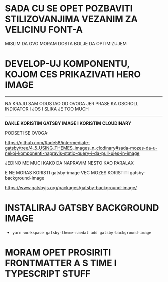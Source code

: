 # SADA CU SE OPET POZBAVITI STILIZOVANJIMA VEZANIM ZA VELICINU FONT-A

MISLIM DA OVO MORAM DOSTA BOLJE DA OPTIMIZUJEM

# DEVELOP-UJ KOMPONENTU, KOJOM CES PRIKAZIVATI HERO IMAGE

***

NA KRAJU SAM ODUSTAO OD OVOGA JER PRASE KA OSCROLL INDICATOR I JOS I SLIKA JE TOO MUCH

***

**DAKLE KORISTIM GATSBY IMAGE I KORISTIM CLOUDINARY**

PODSETI SE OVOGA:

<https://github.com/Rade58/intermediate-gatsby/tree/4_5_USING_THEMES_images_n_clodinary#sada-mozes-da-u-nekoj-komponenti-napravis-static-query-i-da-pull-ujes-in-image>

JEDINO ME MUCI KAKO DA NAPRAVIM NESTO KAO PARALAX

E NE MORAS KORISTI gatsby-image VEC MOZES KORISTITI gatsby-background-image

<https://www.gatsbyjs.org/packages/gatsby-background-image/>

# INSTALIRAJ GATSBY BACKGROUND IMAGE

- `yarn workspace gatsby-theme-raedal add gatsby-background-image`

# MORAM OPET PROSIRITI FRONTMATTER A S TIME I TYPESCRIPT STUFF